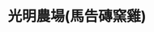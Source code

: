 ---
title: "光明農場(馬告磚窯雞)"
description: "光明農場(馬告磚窯雞)"
layout: shop
keywords:
  - 美食競賽
  - 台灣美食
  - 美食精選
datePublished: "2025-06-30"
dateModified: "2025-07-03"
city: "桃園市"
district: "復興區"
address: "桃園市復興區復興鄉神木路192-8號"
phone: "0913566218"
geo: "24.69323528154225, 121.41636709998976"
google_map: "https://maps.app.goo.gl/1cen18b5cTtKZgeHA"
footinder: "https://footinder.com.tw/%E6%A1%83%E5%9C%92%E5%B8%82%E5%BE%A9%E8%88%88%E5%8D%80/13824/"
official: "https://www.facebook.com/a033912555/"
award:
  - name: "500盤"
    year: "2024"
    entries:
      - dishes:
          - "馬告全雞"

---